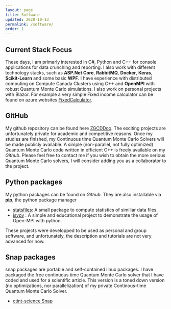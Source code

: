 ```yaml
---
layout: page
title: Software
updated: 2020-10-13
permalink: /software/
order: 1
---
```


## Current Stack Focus
These days, I am primarly interested in C#, Python and C++ for console applications for data crunching and reporting. I also work with different technology stacks, such as **ASP.Net Core**, **RabbitMQ**, **Docker**, **Keras**, **Scikit-Learn** and some basic **WPF**. I have experience with distributed computing on Compute Canada Clusters using C++ and **OpenMPI** with robust Quantum Monte Carlo simulations. I also work on personal projects with Blazor. For example a very simple Fixed income calculator can be found on azure websites [FixedCalculator](https://hawkishbullblazorfigcalculator.azurewebsites.net/).

## GitHub

My github repository can be found here [ZGCDDoo](https://github.com/ZGCDDoo).
The exciting projects are unfortunately private for academic and competitive reasons. Once my studies are finished, my Continuous time Quantum Monte Carlo Solvers will be made publicly available. A simple (non-parallel, not fully optimized) Quantum Monte Carlo code written in efficient C++ is freely available on my *Github*. Please feel free to contact me if you wish to obtain the more serious Quantum Monte Carlo solvers, I will consider adding you as a collaborator to the project.

## Python packages
My python packages can be found on *Github*. They are also installable via **pip**, the python package manager

 - [statsfiles](https://pypi.org/project/statsfiles/): A small package to compute statistics of similiar data files.
 - [isypy](https://pypi.org/project/isypy/) : A simple and educational project to demonstrate the usage of Open-MPI with python.
 <!-- - [mea](https://pypi.org/project/mea/)  -->

 These projects were developped to be used as personal and group software, and unfortunately, the description and tutorials are not very advanced for now.


## Snap packages

snap packages are portable and self-contained linux packages. I have packaged the free continuous time Quantum Monte Carlo solver that I have coded and used for a scientific article. This version is a toned down version (no optimizations, nor parallelization) of my private Continous-time Quantum Monte Carlo Solver.
- [ctint-science Snap](https://snapcraft.io/ctint-science)